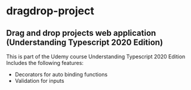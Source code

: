 # dragdrop-project
## Drag and drop projects web application (Understanding Typescript 2020 Edition)

This is part of the Udemy course Understanding Typescript 2020 Edition  
Includes the following features:
* Decorators for auto binding functions
* Validation for inputs


